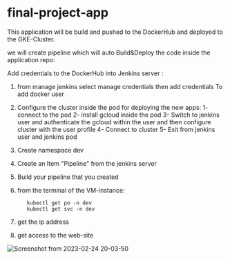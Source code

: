 # final-project-app

This application will be build and 
pushed to the DockerHub and deployed 
to the GKE-Cluster.


we will create pipeline 
which will auto Build&Deploy the code inside the application repo:

Add credentials to the DockerHub into Jenkins server :

1) from manage jenkins select manage credentials then add credentials
To add docker user

2) Configure the cluster inside the pod for deploying the new apps:
               1- connect to the pod
               2- install gcloud inside the pod
               3- Switch to jenkins user and authenticate the gcloud within the user and then configure cluster with the user profile
               4- Connect to cluster 
               5- Exit from jenkins user and jenkins pod

3) Create namespace dev

4) Create an Item "Pipeline" from the jenkins server

5) Build your pipeline that you created

6) from the terminal of the VM-instance:

          kubectl get po -n dev
          kubectl get svc -n dev

7) get the ip address

8) get access to the web-site

![Screenshot from 2023-02-24 20-03-50](https://user-images.githubusercontent.com/88335759/221298756-6e42ab93-d1ff-4619-b880-e36e2792ef84.png)
